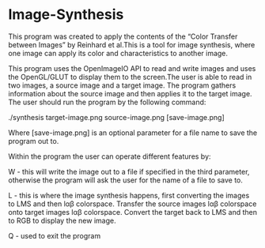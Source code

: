 # Image-Synthesis
This program was created to apply the contents of the “Color Transfer between Images” by Reinhard et al.This is a tool for image synthesis, where one image can apply its color and characteristics to another image. 

This program uses the OpenImageIO API to read and write images and uses the 	OpenGL/GLUT to display them to the screen.The user is able to read in two images, a source image and a target image. The program gathers information about the source image and then applies it to the target image. The user should run the program by the following command:

./synthesis target-image.png source-image.png [save-image.png]

Where [save-image.png] is an optional parameter for a file name to save the program out to.

Within the program the user can operate different features by:

W - this will write the image out to a file if specified in the third parameter, otherwise the program will ask the user for the name of a file to save to.

L - this is where the image synthesis happens, first converting the images to LMS and then lαβ colorspace. Transfer the source images lαβ colorspace onto target images lαβ colorspace. Convert the target back to LMS and then to RGB to display the new image.

Q - used to exit the program
